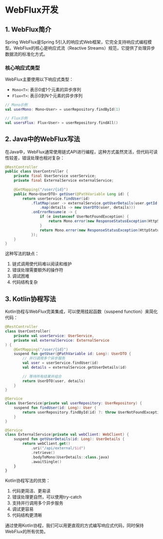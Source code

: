 # WebFlux开发

## 1. WebFlux简介

Spring WebFlux是Spring 5引入的响应式Web框架，它完全支持响应式编程模型。WebFlux的核心是响应式流（Reactive Streams）规范，它提供了处理异步数据流的标准化方式。

### 核心响应式类型

WebFlux主要使用以下响应式类型：
- `Mono<T>`: 表示0或1个元素的异步序列
- `Flux<T>`: 表示0到N个元素的异步序列

```kotlin
// Mono示例
val userMono: Mono<User> = userRepository.findById(1)

// Flux示例
val usersFlux: Flux<User> = userRepository.findAll()
```

## 2. Java中的WebFlux写法

在Java中，WebFlux通常使用链式API进行编程，这种方式虽然灵活，但代码可读性较差，错误处理也相对复杂：

```java
@RestController
public class UserController {
    private final UserService userService;
    private final ExternalService externalService;
    
    @GetMapping("/user/{id}")
    public Mono<UserDTO> getUser(@PathVariable Long id) {
        return userService.findUser(id)
            .flatMap(user -> externalService.getUserDetails(user.getId())
                .map(details -> new UserDTO(user, details)))
            .onErrorResume(e -> {
                if (e instanceof UserNotFoundException) {
                    return Mono.error(new ResponseStatusException(HttpStatus.NOT_FOUND));
                }
                return Mono.error(new ResponseStatusException(HttpStatus.INTERNAL_SERVER_ERROR));
            });
    }
}
```

这种写法的缺点：
1. 链式调用使代码难以阅读和维护
2. 错误处理需要额外的操作符
3. 调试困难
4. 代码结构复杂

## 3. Kotlin协程写法

Kotlin协程与WebFlux完美集成，可以使用挂起函数（suspend function）来简化代码：

```kotlin
@RestController
class UserController(
    private val userService: UserService,
    private val externalService: ExternalService
) {
    @GetMapping("/user/{id}")
    suspend fun getUser(@PathVariable id: Long): UserDTO {
        // 并行调用多个异步服务
        val user = userService.findUser(id)
        val details = externalService.getUserDetails(id)
        
        // 等待所有结果并组合
        return UserDTO(user, details)
    }
}

@Service
class UserService(private val userRepository: UserRepository) {
    suspend fun findUser(id: Long): User {
        return userRepository.findById(id) ?: throw UserNotFoundException(id)
    }
}

@Service
class ExternalService(private val webClient: WebClient) {
    suspend fun getUserDetails(id: Long): UserDetails {
        return webClient.get()
            .uri("/api/external/$id")
            .retrieve()
            .bodyToMono(UserDetails::class.java)
            .awaitSingle()
    }
}
```

Kotlin协程写法的优势：
1. 代码更简洁、更易读
2. 错误处理更自然，可以使用try-catch
3. 支持并行调用多个异步服务
4. 调试更容易
5. 代码结构更清晰

通过使用Kotlin协程，我们可以用更直观的方式编写响应式代码，同时保持WebFlux的所有优势。
